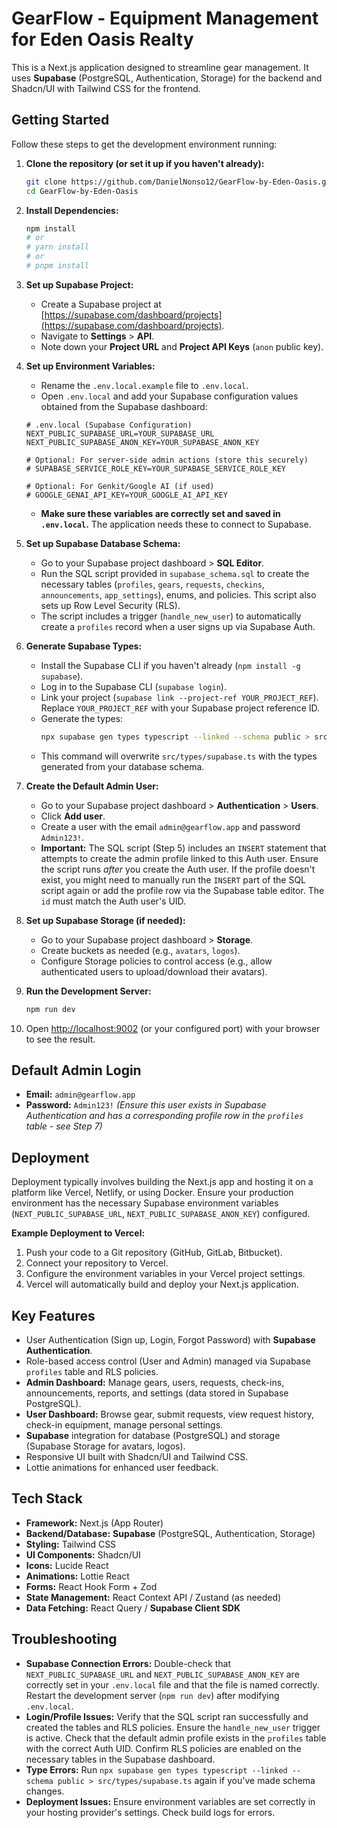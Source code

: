 # GearFlow - Equipment Management for Eden Oasis Realty

This is a Next.js application designed to streamline gear management. It uses **Supabase** (PostgreSQL, Authentication, Storage) for the backend and Shadcn/UI with Tailwind CSS for the frontend.

## Getting Started

Follow these steps to get the development environment running:

1.  **Clone the repository (or set it up if you haven't already):**
    ```bash
    git clone https://github.com/DanielNonso12/GearFlow-by-Eden-Oasis.git
    cd GearFlow-by-Eden-Oasis
    ```

2.  **Install Dependencies:**
    ```bash
    npm install
    # or
    # yarn install
    # or
    # pnpm install
    ```

3.  **Set up Supabase Project:**
    *   Create a Supabase project at [https://supabase.com/dashboard/projects](https://supabase.com/dashboard/projects).
    *   Navigate to **Settings** > **API**.
    *   Note down your **Project URL** and **Project API Keys** (`anon` public key).

4.  **Set up Environment Variables:**
    *   Rename the `.env.local.example` file to `.env.local`.
    *   Open `.env.local` and add your Supabase configuration values obtained from the Supabase dashboard:

    ```plaintext
    # .env.local (Supabase Configuration)
    NEXT_PUBLIC_SUPABASE_URL=YOUR_SUPABASE_URL
    NEXT_PUBLIC_SUPABASE_ANON_KEY=YOUR_SUPABASE_ANON_KEY

    # Optional: For server-side admin actions (store this securely)
    # SUPABASE_SERVICE_ROLE_KEY=YOUR_SUPABASE_SERVICE_ROLE_KEY

    # Optional: For Genkit/Google AI (if used)
    # GOOGLE_GENAI_API_KEY=YOUR_GOOGLE_AI_API_KEY
    ```
    *   **Make sure these variables are correctly set and saved in `.env.local`.** The application needs these to connect to Supabase.

5.  **Set up Supabase Database Schema:**
    *   Go to your Supabase project dashboard > **SQL Editor**.
    *   Run the SQL script provided in `supabase_schema.sql` to create the necessary tables (`profiles`, `gears`, `requests`, `checkins`, `announcements`, `app_settings`), enums, and policies. This script also sets up Row Level Security (RLS).
    *   The script includes a trigger (`handle_new_user`) to automatically create a `profiles` record when a user signs up via Supabase Auth.

6.  **Generate Supabase Types:**
    *   Install the Supabase CLI if you haven't already (`npm install -g supabase`).
    *   Log in to the Supabase CLI (`supabase login`).
    *   Link your project (`supabase link --project-ref YOUR_PROJECT_REF`). Replace `YOUR_PROJECT_REF` with your Supabase project reference ID.
    *   Generate the types:
        ```bash
        npx supabase gen types typescript --linked --schema public > src/types/supabase.ts
        ```
    *   This command will overwrite `src/types/supabase.ts` with the types generated from your database schema.

7.  **Create the Default Admin User:**
    *   Go to your Supabase project dashboard > **Authentication** > **Users**.
    *   Click **Add user**.
    *   Create a user with the email `admin@gearflow.app` and password `Admin123!`.
    *   **Important:** The SQL script (Step 5) includes an `INSERT` statement that attempts to create the admin profile linked to this Auth user. Ensure the script runs *after* you create the Auth user. If the profile doesn't exist, you might need to manually run the `INSERT` part of the SQL script again or add the profile row via the Supabase table editor. The `id` must match the Auth user's UID.

8.  **Set up Supabase Storage (if needed):**
    *   Go to your Supabase project dashboard > **Storage**.
    *   Create buckets as needed (e.g., `avatars`, `logos`).
    *   Configure Storage policies to control access (e.g., allow authenticated users to upload/download their avatars).

9.  **Run the Development Server:**
    ```bash
    npm run dev
    ```

10. Open [http://localhost:9002](http://localhost:9002) (or your configured port) with your browser to see the result.

## Default Admin Login

*   **Email:** `admin@gearflow.app`
*   **Password:** `Admin123!`
    *(Ensure this user exists in Supabase Authentication and has a corresponding profile row in the `profiles` table - see Step 7)*

## Deployment

Deployment typically involves building the Next.js app and hosting it on a platform like Vercel, Netlify, or using Docker. Ensure your production environment has the necessary Supabase environment variables (`NEXT_PUBLIC_SUPABASE_URL`, `NEXT_PUBLIC_SUPABASE_ANON_KEY`) configured.

**Example Deployment to Vercel:**

1.  Push your code to a Git repository (GitHub, GitLab, Bitbucket).
2.  Connect your repository to Vercel.
3.  Configure the environment variables in your Vercel project settings.
4.  Vercel will automatically build and deploy your Next.js application.

## Key Features

*   User Authentication (Sign up, Login, Forgot Password) with **Supabase Authentication**.
*   Role-based access control (User and Admin) managed via Supabase `profiles` table and RLS policies.
*   **Admin Dashboard:** Manage gears, users, requests, check-ins, announcements, reports, and settings (data stored in Supabase PostgreSQL).
*   **User Dashboard:** Browse gear, submit requests, view request history, check-in equipment, manage personal settings.
*   **Supabase** integration for database (PostgreSQL) and storage (Supabase Storage for avatars, logos).
*   Responsive UI built with Shadcn/UI and Tailwind CSS.
*   Lottie animations for enhanced user feedback.

## Tech Stack

*   **Framework:** Next.js (App Router)
*   **Backend/Database:** **Supabase** (PostgreSQL, Authentication, Storage)
*   **Styling:** Tailwind CSS
*   **UI Components:** Shadcn/UI
*   **Icons:** Lucide React
*   **Animations:** Lottie React
*   **Forms:** React Hook Form + Zod
*   **State Management:** React Context API / Zustand (as needed)
*   **Data Fetching:** React Query / **Supabase Client SDK**

## Troubleshooting

*   **Supabase Connection Errors:** Double-check that `NEXT_PUBLIC_SUPABASE_URL` and `NEXT_PUBLIC_SUPABASE_ANON_KEY` are correctly set in your `.env.local` file and that the file is named correctly. Restart the development server (`npm run dev`) after modifying `.env.local`.
*   **Login/Profile Issues:** Verify that the SQL script ran successfully and created the tables and RLS policies. Ensure the `handle_new_user` trigger is active. Check that the default admin profile exists in the `profiles` table with the correct Auth UID. Confirm RLS policies are enabled on the necessary tables in the Supabase dashboard.
*   **Type Errors:** Run `npx supabase gen types typescript --linked --schema public > src/types/supabase.ts` again if you've made schema changes.
*   **Deployment Issues:** Ensure environment variables are set correctly in your hosting provider's settings. Check build logs for errors.
